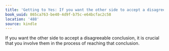 ```yaml
---
title: 'Getting to Yes: If you want the other side to accept a disagreeable conclusi…'
book_uuid: 865ca763-be40-4d9f-b75c-e64bcfac2c58
location: '488'
source: kindle
---
```


If you want the other side to accept a disagreeable conclusion, it is crucial that you involve them in the process of reaching that conclusion.